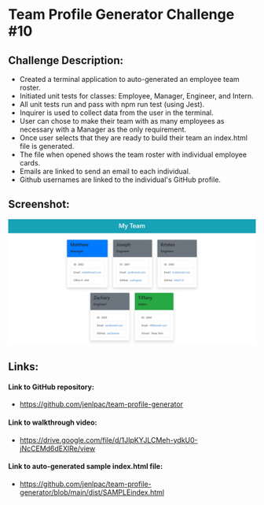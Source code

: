# Team Profile Generator Challenge #10

## Challenge Description:
* Created a terminal application to auto-generated an employee team roster.
* Initiated unit tests for classes: Employee, Manager, Engineer, and Intern.
* All unit tests run and pass with npm run test (using Jest).
* Inquirer is used to collect data from the user in the terminal.
* User can chose to make their team with as many employees as necessary with a Manager as the only requirement.
* Once user selects that they are ready to build their team an index.html file is generated.
* The file when opened shows the team roster with individual employee cards.
* Emails are linked to send an email to each individual.
* Github usernames are linked to the individual's GitHub profile.

## Screenshot:
![Screenshot 1](./assets/images/Screenshot_1.JPG)

## Links:
#### Link to GitHub repository:
* https://github.com/jenlpac/team-profile-generator

#### Link to walkthrough video:
* https://drive.google.com/file/d/1JIpKYJLCMeh-ydkU0-jNcCEMd6dEXlRe/view

#### Link to auto-generated sample index.html file:
* https://github.com/jenlpac/team-profile-generator/blob/main/dist/SAMPLEindex.html